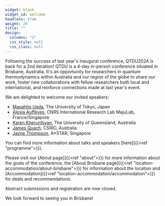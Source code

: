 ```yaml
---
widget: blank
widget_id: welcome
headless: true
weight: 20
title: ""
design:
  columns: "1"
  css_style: null
  css_class: null
---
```

Following the success of last year's inaugural conference, QTDU2024 is back for a 2nd iteration! QTDU is a 4-day in-person conference situated in Brisbane, Australia. 
It's an opportunity for researchers in quantum thermodynamics within Australia and our region of the globe to share our work, foster new collaborations with fellow researchers both local and international, and reinforce connections made at last year's event.

<!-- Abstract submissions are now closed, but we are still accepting general registrations up to the 18th of October. Please go to the [Registration]({{<ref "registration">}}) page for details.-->

<!-- {{< cta cta_text="Submit Abstract" cta_link="https://qtdownunder2024.com/abstract-guidelines" cta_new_tab="true" >}} -->

We are delighted to welcome our invited speakers:
<ul>
  <li><a href="http://cat.phys.s.u-tokyo.ac.jp/index-e.html">Masahito Ueda</a>, The University of Tokyo, Japan</li>
  <li><a href="https://majulab.cnrs.fr/alexia-auffeves-personal-page">Alexia Auffèves</a>, CNRS International Research Lab MajuLab, France/Singapore</li>
  <li><a href="https://people.smp.uq.edu.au/KarenKheruntsyan/">Karen Kheruntsyan</a>, The University of Queensland, Australia</li>
  <li><a href="https://people.csiro.au/q/j/james-quach">James Quach</a>, CSIRO, Australia</li>  
  <li><a href="https://www.nqch.sg/researcher/jayne-thompson/">Jayne Thompson</a>, A*STAR, Singapore</li>
</ul>

You can find more information about talks and speakers [here]({{<ref "programme">}}).

Please visit our [About page]({{<ref "about">}}) for more information about the goals of the conference, the [About Brisbane page]({{<ref "location-accommodation/about-brisbane">}}) for information about the location and [Accommodation]({{<ref "location-accommodation/accommodation">}}) for deals and recommendations. 

Abstract submissions and registration are now closed.

We look forward to seeing you in Brisbane!
